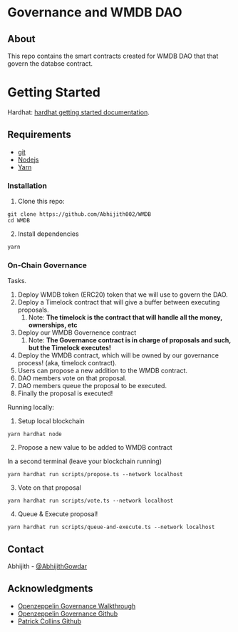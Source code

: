 # Governance and WMDB DAO

## About

This repo contains the smart contracts created for WMDB DAO that that govern the databse contract.

# Getting Started

Hardhat: [hardhat getting started documentation](https://hardhat.org/getting-started/).

## Requirements

- [git](https://git-scm.com/book/en/v2/Getting-Started-Installing-Git)
- [Nodejs](https://nodejs.org/en/)
- [Yarn](https://classic.yarnpkg.com/lang/en/docs/install/)

### Installation

1. Clone this repo:

```
git clone https://github.com/Abhijith002/WMDB
cd WMDB
```

2. Install dependencies

```sh
yarn
```

### On-Chain Governance

Tasks.

1. Deploy WMDB token (ERC20) token that we will use to govern the DAO.
2. Deploy a Timelock contract that will give a buffer between executing proposals.
   1. Note: **The timelock is the contract that will handle all the money, ownerships, etc**
3. Deploy our WMDB Governence contract
   1. Note: **The Governance contract is in charge of proposals and such, but the Timelock executes!**
4. Deploy the WMDB contract, which will be owned by our governance process! (aka, timelock contract).
5. Users can propose a new addition to the WMDB contract.
6. DAO members vote on that proposal.
7. DAO members queue the proposal to be executed.
8. Finally the proposal is executed!

Running locally:

1. Setup local blockchain

```
yarn hardhat node
```

2. Propose a new value to be added to WMDB contract

In a second terminal (leave your blockchain running)

```
yarn hardhat run scripts/propose.ts --network localhost
```

3. Vote on that proposal

```
yarn hardhat run scripts/vote.ts --network localhost
```

4. Queue & Execute proposal!

```
yarn hardhat run scripts/queue-and-execute.ts --network localhost
```

## Contact

Abhijith - [@AbhijithGowdar](https://twitter.com/AbhijithGowdar)

<!-- ACKNOWLEDGMENTS -->

## Acknowledgments

- [Openzeppelin Governance Walkthrough](https://docs.openzeppelin.com/contracts/4.x/governance)
- [Openzeppelin Governance Github](https://github.com/OpenZeppelin/openzeppelin-contracts/tree/master/contracts/governance)
- [Patrick Collins Github](https://github.com/PatrickAlphaC/dao-template)
